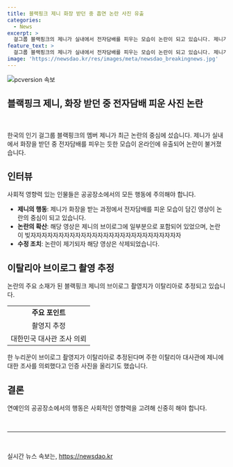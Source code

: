 ```yaml
---
title: 블랙핑크 제니 화장 받던 중 흡연 논란 사진 유출
categories:
  - News
excerpt: >
  걸그룹 블랙핑크의 제니가 실내에서 전자담배를 피우는 모습이 논란이 되고 있습니다. 제니가 머리와 화장을 받는 동안 연기를 내뿜는 영상이 확산되었으며, 해당 영상은 제니의 브이로그에서 삭제되었습니다. 이에 한 누리꾼은 이탈리아에서 촬영된 것으로 추정되어 해당 대사관에 조사를 요청했다고 밝혔습니다. 해당 사건은 논란의 중심에 있으며 계속해서 관심이 집중될 전망입니다.
feature_text: >
  걸그룹 블랙핑크의 제니가 실내에서 전자담배를 피우는 모습이 논란이 되고 있습니다. 제니가 머리와 화장을 받는 동안 연기를 내뿜는 영상이 확산되었으며, 해당 영상은 제니의 브이로그에서 삭제되었습니다. 이에 한 누리꾼은 이탈리아에서 촬영된 것으로 추정되어 해당 대사관에 조사를 요청했다고 밝혔습니다. 해당 사건은 논란의 중심에 있으며 계속해서 관심이 집중될 전망입니다.
image: 'https://newsdao.kr/res/images/meta/newsdao_breakingnews.jpg'
---
```


<p><img src="https://newsdao.kr/res/images/meta/newsdao_breakingnews.jpg" alt="pcversion 속보" /></p>

<h2>블랙핑크 제니, 화장 받던 중 전자담배 피운 사진 논란</h2>

<p data-ke-size="size16">&nbsp;</p>

<p>한국의 인기 걸그룹 블랙핑크의 멤버 제니가 최근 논란의 중심에 섰습니다. 제니가 실내에서 화장을 받던 중 전자담배를 피우는 듯한 모습이 온라인에 유출되어 논란이 불거졌습니다.</p>

<h2 data-ke-size="size26">인터뷰</h2>

<p data-ke-size="size16">사회적 영향력 있는 인물들은 공공장소에서의 모든 행동에 주의해야 합니다.</p>

<ul>
  <li><b>제니의 행동</b>: 제니가 화장을 받는 과정에서 전자담배를 피운 모습이 담긴 영상이 논란의 중심이 되고 있습니다.</li>
  <li><b>논란의 확산</b>: 해당 영상은 제니의 브이로그에 일부분으로 포함되어 있었으며, 논란이 빚자자자자자자자자자자자자자자자자자자자자자자자자자자자</li>
  <li><b>수정 조치</b>: 논란이 제기되자 해당 영상은 삭제되었습니다.</li>
</ul>

<h2 data-ke-size="size26">이탈리아 브이로그 촬영 추정</h2>

<p data-ke-size="size16">논란의 주요 소재가 된 블랙핑크 제니의 브이로그 촬영지가 이탈리아로 추정되고 있습니다.</p>

<table>
  <tr>
    <td style="text-align: center; height: 17px;"><b>주요 포인트</b></td>
  </tr>
  <tr>
    <td style="text-align: center; height: 17px;">촬영지 추정</td>
  </tr>
  <tr>
    <td style="text-align: center; height: 17px;">대한민국 대사관 조사 의뢰</td>
  </tr>
</table>

<p data-ke-size="size16">한 누리꾼이 브이로그 촬영지가 이탈리아로 추정된다며 주한 이탈리아 대사관에 제니에 대한 조사를 의뢰했다고 인증 사진을 올리기도 했습니다.</p>

<h2 data-ke-size="size26">결론</h2>

<p data-ke-size="size16">연예인의 공공장소에서의 행동은 사회적인 영향력을 고려해 신중히 해야 합니다.</p>

<p data-ke-size="size16">&nbsp;</p>

<hr>

<p data-ke-size="size16">&nbsp;</p>
실시간 뉴스 속보는, <a href="https://newsdao.kr" rel="dofollow">https://newsdao.kr</a>


